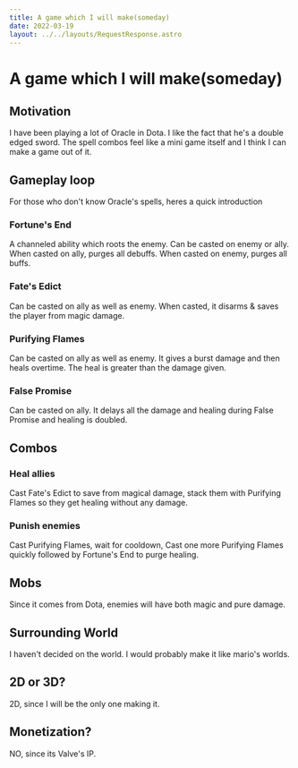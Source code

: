 ```yaml
---
title: A game which I will make(someday)
date: 2022-03-19
layout: ../../layouts/RequestResponse.astro
---
```

# A game which I will make(someday)

## Motivation
I have been playing a lot of Oracle in Dota. I like the fact that he's a double edged sword.
The spell combos feel like a mini game itself and I think I can make a game out of it.

## Gameplay loop
For those who don't know Oracle's spells, heres a quick introduction

### Fortune's End
A channeled ability which roots the enemy. Can be casted on enemy or ally. When casted on ally, purges all debuffs. When casted on enemy, purges all buffs.

### Fate's Edict
Can be casted on ally as well as enemy. When casted, it disarms & saves the player from magic damage.

### Purifying Flames
Can be casted on ally as well as enemy. It gives a burst damage and then heals overtime. The heal is greater than the damage given.

### False Promise
Can be casted on ally. It delays all the damage and healing during False Promise and healing is doubled.

## Combos

### Heal allies
Cast Fate's Edict to save from magical damage, stack them with Purifying Flames so they get healing without any damage.

### Punish enemies
Cast Purifying Flames, wait for cooldown, Cast one more Purifying Flames quickly followed by Fortune's End to purge healing.

## Mobs
Since it comes from Dota, enemies will have both magic and pure damage.

## Surrounding World
I haven't decided on the world. I would probably make it like mario's worlds.

## 2D or 3D?
2D, since I will be the only one making it.

## Monetization?
NO, since its Valve's IP.
